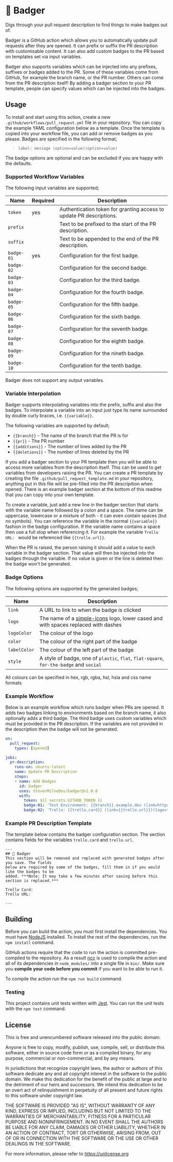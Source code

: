 # 🦡 Badger
Digs through your pull request description to find things to make badges out of.

Badger is a GitHub action which allows you to automatically update pull requests after they are opened. It can prefix or suffix the PR description with customisable content. It can also add custom badges to the PR based on templates set via input variables.

Badger also supports variables which can be injected into any prefixes, suffixes or badges added to the PR. Some of these variables come from GitHub, for example the branch name, or the PR number. Others can come from the PR description itself! By adding a badger section to your PR template, people can specify values which can be injected into the badges.

## Usage
To install and start using this action, create a new `.github/workflows/pull_request.yml` file in your repository. You can copy the example YAML configuration below as a template. Once the template is copied into your workflow file, you can add or remove badges as you please. Badges are specified in the following format;

> `label: message (option=value)(option=value)`

The badge options are optional and can be excluded if you are happy with the defaults.

### Supported Workflow Variables
The following input variables are supported;

| Name       | Required | Description                                                         |
|------------|----------|---------------------------------------------------------------------|
| `token`    | yes      | Authentication token for granting access to update PR descriptions. |
| `prefix`   |          | Text to be prefixed to the start of the PR description.             |
| `suffix`   |          | Text to be appended to the end of the PR description.               |
| `badge-01` | yes      | Configuration for the first badge.                                  |
| `badge-02` |          | Configuration for the second badge.                                 |
| `badge-03` |          | Configuration for the third badge.                                  |
| `badge-04` |          | Configuration for the fourth badge.                                 |
| `badge-05` |          | Configuration for the fifth badge.                                  |
| `badge-06` |          | Configuration for the sixth badge.                                  |
| `badge-07` |          | Configuration for the seventh badge.                                |
| `badge-08` |          | Configuration for the eighth badge.                                 |
| `badge-09` |          | Configuration for the nineth badge.                                 |
| `badge-10` |          | Configuration for the tenth badge.                                  |

Badger does not support any output variables.

### Variable Interpolation
Badger supports interpolating variables into the prefix, suffix and also the badges. To interpolate a variable into an input just type its name surrounded by double curly braces, i.e. `{{variable}}`.

The following variables are supported by default;

- `{{branch}}` - The name of the branch that the PR is for
- `{{pr}}` - The PR number
- `{{additions}}` - The number of lines added by the PR
- `{{deletions}}` - The number of lines deleted by the PR

If you add a badger section to your PR template then you will be able to access more variables from the description itself. This can be used to get variables from developers raising the PR. You can create a PR template by creating the file `.github/pull_request_template.md` in your repository, anything put in this file will be pre-filled into the PR descripition when opened. There is an example badger section at the bottom of this readme that you can copy into your own template.

To create a variable, just add a new line in the badger section that starts with the variable name followed by a colon and a space. The name can be uppercase, lowercase or a mixture of both - it can even contain spaces (but no symbols). You can reference the variable in the normal `{{variable}}` fashion in the badge configuration. If the variable name contains a space then use a full stop when referencing it. For example the variable `Trello URL: ` would be referenced like `{{trello.url}}`.

When the PR is raised, the person raising it should add a value to each variable in the badger section. That value will then be injected into the badges through the variable. If no value is given or the line is deleted then the badge won't be generated.

### Badge Options
The following options are supported by the generated badges;

| Name         | Description                                                                                                   |
|--------------|---------------------------------------------------------------------------------------------------------------|
| `link`       | A URL to link to when the badge is clicked                                                                    |
| `logo`       | The name of a [simple-icons](https://simpleicons.org/) logo, lower cased and with spaces replaced with dashes |
| `logoColor`  | The colour of the logo                                                                                        |
| `color`      | The colour of the right part of the badge                                                                     |
| `labelColor` | The colour of the left part of the badge                                                                      |
| `style`      | A style of badge, one of `plastic`, `flat`, `flat-square`, `for-the-badge` and `social`                       |

All colours can be specified in hex, rgb, rgba, hsl, hsla and css name formats

### Example Workflow
Below is an example workflow which runs badger when PRs are opened. It adds two badges linking to environments based on the branch name, it also optionally adds a third badge. The third badge uses custom variables which must be provided in the PR description. If the variables are not provided in the description then the badge will not be generated.

```yml
on: 
  pull_request:
    types: [opened]

jobs:
  pr-description:
    runs-on: ubuntu-latest
    name: Update PR Description
    steps:
    - name: Add Badges
      id: badger
      uses: StevenMilneDev/badger@v1.0.0
      with:
        token: ${{ secrets.GITHUB_TOKEN }}
        badge-01: 'Test Environment: {{branch}}.example.dev (link=https://{{branch}}.example.dev/)(logo=googleChrome)(logoColor=white)'
        badge-02: 'Trello: {{trello.card}} (link={{trello.url}})(logo=trello)'
```

### Example PR Description Template
The template below contains the badger configuration section. The section contains fields for the variables `trello.card` and `trello.url`.

```
---
## 🦡 Badger
This section will be removed and replaced with generated badges after you save. The fields
below are required by some of the badges, fill them in if you would like the badges to be
added. ***Note: It may take a few minutes after saving before this section is replaced.***

Trello Card: 
Trello URL: 

---
```

## Building
Before you can build the action, you must first install the dependencies. You must have [NodeJS](https://nodejs.org/en/) installed. To install the rest of the dependencies, run the `npm install` command.

GitHub actions require that the code to run the action is committed pre-compiled to the repository. As a result [ncc](https://github.com/vercel/ncc) is used to compile the action and all of its dependencies in `node_modules/` into a single file in `bin/`. Make sure you **compile your code before you commit** if you want to be able to run it.

To compile the action run the `npm run build` command.

### Testing
This project contains unit tests written with [Jest](https://jestjs.io/). You can run the unit tests with the `npm test` command.

## License
This is free and unencumbered software released into the public domain.

Anyone is free to copy, modify, publish, use, compile, sell, or distribute this software, either in source code form or as a compiled binary, for any purpose, commercial or non-commercial, and by any means.

In jurisdictions that recognize copyright laws, the author or authors of this software dedicate any and all copyright interest in the software to the public domain. We make this dedication for the benefit of the public at large and to the detriment of our heirs and successors. We intend this dedication to be an overt act of relinquishment in perpetuity of all present and future rights to this software under copyright law.

THE SOFTWARE IS PROVIDED "AS IS", WITHOUT WARRANTY OF ANY KIND, EXPRESS OR IMPLIED, INCLUDING BUT NOT LIMITED TO THE WARRANTIES OF MERCHANTABILITY, FITNESS FOR A PARTICULAR PURPOSE AND NONINFRINGEMENT. IN NO EVENT SHALL THE AUTHORS BE LIABLE FOR ANY CLAIM, DAMAGES OR OTHER LIABILITY, WHETHER IN AN ACTION OF CONTRACT, TORT OR OTHERWISE, ARISING FROM, OUT OF OR IN CONNECTION WITH THE SOFTWARE OR THE USE OR OTHER DEALINGS IN THE SOFTWARE.

For more information, please refer to <https://unlicense.org>